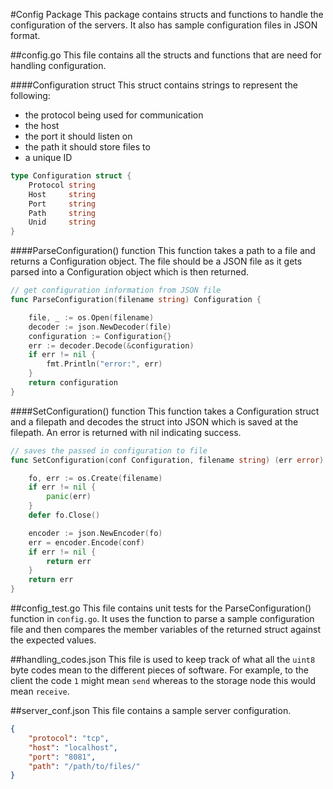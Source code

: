 #Config Package
This package contains structs and functions to handle the configuration of the servers. It also has sample configuration files in JSON format.

##config.go
This file contains all the structs and functions that are need for handling configuration.

####Configuration struct
This struct contains strings to represent the following:
- the protocol being used for communication
- the host
- the port it should listen on
- the path it should store files to
- a unique ID

```Go
type Configuration struct {
	Protocol string
	Host     string
	Port     string
	Path     string
	Unid     string
}
```

####ParseConfiguration() function
This function takes a path to a file and returns a Configuration object. The file should be a JSON file as it gets parsed into a Configuration object which is then returned.

```Go
// get configuration information from JSON file
func ParseConfiguration(filename string) Configuration {

	file, _ := os.Open(filename)
	decoder := json.NewDecoder(file)
	configuration := Configuration{}
	err := decoder.Decode(&configuration)
	if err != nil {
		fmt.Println("error:", err)
	}
	return configuration
}
```

####SetConfiguration() function
This function takes a Configuration struct and a filepath and decodes the struct into JSON which is saved at the filepath. An error is returned with nil indicating success.

```Go
// saves the passed in configuration to file
func SetConfiguration(conf Configuration, filename string) (err error) {

	fo, err := os.Create(filename)
	if err != nil {
		panic(err)
	}
	defer fo.Close()

	encoder := json.NewEncoder(fo)
	err = encoder.Encode(conf)
	if err != nil {
		return err
	}
	return err
}
```

##config_test.go
This file contains unit tests for the ParseConfiguration() function in `config.go`. It uses the function to parse a sample configuration file and then compares the member variables of the returned struct against the expected values.

##handling_codes.json
This file is used to keep track of what all the `uint8` byte codes mean to the different pieces of software. For example, to the client the code `1` might mean `send` whereas to the storage node this would mean `receive`.

##server_conf.json
This file contains a sample server configuration.

```JSON
{
	"protocol": "tcp",
	"host": "localhost",
	"port": "8081",
	"path": "/path/to/files/"
}
```